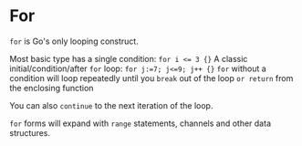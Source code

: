 # For

`for` is Go's only looping construct.

Most basic type has a single condition: `for i <= 3 {}`
A classic initial/condition/after `for` loop: `for j:=7; j<=9; j++ {}`
`for` without a condition will loop repeatedly until you `break` out of the loop
`or return` from the enclosing function

You can also `continue` to the next iteration of the loop.

`for` forms will expand with `range` statements, channels and other data structures.
